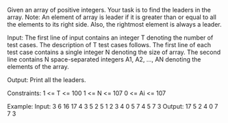
Given an array of positive integers. Your task is to find the leaders in the array.
Note: An element of array is leader if it is greater than or equal to all the elements to its right side. Also, the rightmost element is always a leader. 

Input:
The first line of input contains an integer T denoting the number of test cases. The description of T test cases follows.
The first line of each test case contains a single integer N denoting the size of array.
The second line contains N space-separated integers A1, A2, ..., AN denoting the elements of the array.

Output:
Print all the leaders.

Constraints:
1 <= T <= 100
1 <= N <= 107
0 <= Ai <= 107

Example:
Input:
3
6
16 17 4 3 5 2
5
1 2 3 4 0
5
7 4 5 7 3
Output:
17 5 2
4 0
7 7 3